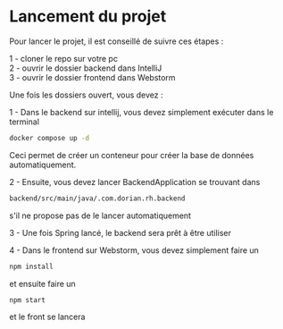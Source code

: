 # Lancement du projet

Pour lancer le projet, il est conseillé de suivre ces étapes :

1 - cloner le repo sur votre pc  
2 - ouvrir le dossier backend dans IntelliJ  
3 - ouvrir le dossier frontend dans Webstorm  

Une fois les dossiers ouvert, vous devez :

1 - Dans le backend sur intellij, vous devez simplement exécuter dans le terminal
   ```bash
   docker compose up -d
   ```

Ceci permet de créer un conteneur pour créer la base de données automatiquement.

2 - Ensuite, vous devez lancer BackendApplication se trouvant dans
   ```bash
   backend/src/main/java/.com.dorian.rh.backend
   ```
   s'il ne propose pas de le lancer automatiquement
   
3 - Une fois Spring lancé, le backend sera prêt à être utiliser

4 - Dans le frontend sur Webstorm, vous devez simplement faire un
   ```bash
   npm install
   ```
   et ensuite faire un
   ```bash
   npm start
   ```
et le front se lancera  
